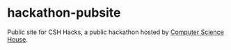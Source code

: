 # hackathon-pubsite

Public site for CSH Hacks, a public hackathon hosted by [Computer Science House](https://csh.rit.edu).
